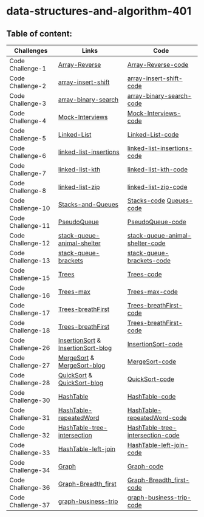 # data-structures-and-algorithm-401

## Table of content:

Challenges | Links     | Code
---------- | ----------|----------
Code Challenge-1 |  [Array-Reverse](challenges-401/Array-Reverse/Read1.md)  | [Array-Reverse-code](challenges-401/Array-Reverse/code-challenge-01.png)
Code Challenge-2 |  [array-insert-shift](challenges-401/Array-insert-shift/Read2.md)| [array-insert-shift-code](challenges-401/Array-insert-shift/challenge2-white.png)
Code Challenge-3 |  [array-binary-search](challenges-401/array-binary-search/Read3.md) | [array-binary-search-code](challenges-401/array-binary-search/code-challenge-03.png)
Code Challenge-4 |  [Mock-Interviews](challenges-401/MockInterviews/Read4.md) |[Mock-Interviews-code](challenges-401/MockInterviews/code-challenge-4-white.png)
Code Challenge-5 |  [Linked-List](allReads/Read5.md) | [Linked-List-code](challenges-401/linkedList/app/src/main/java/linkedList/LinkedList.java)
Code Challenge-6 |  [linked-list-insertions](allReads/Read6.md) | [linked-list-insertions-code](challenges-401/linkedList/app/src/main/java/linkedList/LinkedList.java)
Code Challenge-7 |  [linked-list-kth](allReads/Read7.md) | [linked-list-kth-code](challenges-401/linkedList/app/src/main/java/linkedList/LinkedList.java)
Code Challenge-8 |  [linked-list-zip](allReads/Read8.md) | [linked-list-zip-code](challenges-401/linkedList/app/src/main/java/linkedList/LinkedList.java)
Code Challenge-10 |  [Stacks-and-Queues](allReads/Read10.md) | [Stacks-code](challenges-401/stackQueue/app/src/main/java/stackQueue/Stack.java)  [Queues-code](challenges-401/stackQueue/app/src/main/java/stackQueue/Queue.java)
Code Challenge-11 |  [PseudoQueue](allReads/Read11.md) | [PseudoQueue-code](challenges-401/stackQueue/app/src/main/java/stackQueue/PseudoQueue.java)  
Code Challenge-12 |  [stack-queue-animal-shelter](allReads/Read12.md) | [stack-queue-animal-shelter-code](challenges-401/stackQueue/app/src/main/java/stackQueue/AnimalShelter.java)  
Code Challenge-13 |  [stack-queue-brackets](allReads/Read13.md) | [stack-queue-brackets-code](challenges-401/stackQueue/app/src/main/java/stackQueue/StackQueueBrackets.java) 
Code Challenge-15 |  [Trees](allReads/Read15.md) | [Trees-code](challenges-401/Trees/app/src/main/java/Trees)  
Code Challenge-16 |  [Trees-max](allReads/Read16.md) | [Trees-max-code](challenges-401/Trees/app/src/main/java/Trees/BinaryTree.java)
Code Challenge-17 |  [Trees-breathFirst](allReads/Read16.md) | [Trees-breathFirst-code](challenges-401/Trees/app/src/main/java/Trees/BinarySearchTree.java)  
Code Challenge-18 |  [Trees-breathFirst](allReads/Read18.md) | [Trees-breathFirst-code](challenges-401/Trees/app/src/main/java/Trees/KaryTree.java)  
Code Challenge-26 |  [InsertionSort](allReads/Read26.md)   &    [InsertionSort-blog](allReads/insertionBlog.md)  | [InsertionSort-code](challenges-401/InsertionSort/app/src/main/java/InsertionSort/InsertionSort.java)  
Code Challenge-27 |  [MergeSort](allReads/Read27.md)   &    [MergeSort-blog](allReads/MergeBlog.md)  | [MergeSort-code](challenges-401/InsertionSort/app/src/main/java/InsertionSort/MergeSort.java) 
Code Challenge-28 |  [QuickSort](allReads/Read28.md)   &    [QuickSort-blog](allReads/QuickBlog.md)  | [QuickSort-code](challenges-401/InsertionSort/app/src/main/java/InsertionSort/QuickSort.java) 
Code Challenge-30 |  [HashTable](allReads/Read30.md)      | [HashTable-code](challenges-401/hashTable/app/src/main/java/hashTable/HashTable.java) 
Code Challenge-31 |  [HashTable-repeatedWord](allReads/Read31.md)      | [HashTable-repeatedWord-code](challenges-401/hashTable/app/src/main/java/hashTable/HashMapWords.java) 
Code Challenge-32 |  [HashTable-tree-intersection](allReads/Read32.md)      | [HashTable-tree-intersection-code](challenges-401/hashTable/app/src/main/java/hashTable/TreeIntersection.java) 
Code Challenge-33 |  [HashTable-left-join](allReads/Read33.md)      | [HashTable-left-join-code](challenges-401/hashTable/app/src/main/java/hashTable/HashMapLeft.java) 
Code Challenge-34 |  [Graph](allReads/Read34.md)      | [Graph-code](challenges-401/Graph/app/src/main/java/Graph/Graph.java) 
Code Challenge-36 |  [Graph-Breadth_first](allReads/Read36.md)      | [Graph-Breadth_first-code](challenges-401/Graph/app/src/main/java/Graph/Graph.java) 
Code Challenge-37 |  [graph-business-trip](allReads/Read37.md)      | [graph-business-trip-code](challenges-401/Graph/app/src/main/java/Graph/Graph.java) 






